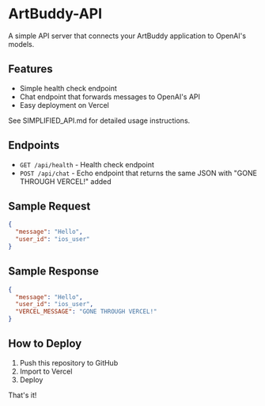 # ArtBuddy-API

A simple API server that connects your ArtBuddy application to OpenAI's models. 

## Features

- Simple health check endpoint
- Chat endpoint that forwards messages to OpenAI's API
- Easy deployment on Vercel

See SIMPLIFIED_API.md for detailed usage instructions.

## Endpoints

- `GET /api/health` - Health check endpoint
- `POST /api/chat` - Echo endpoint that returns the same JSON with "GONE THROUGH VERCEL!" added

## Sample Request

```json
{
  "message": "Hello",
  "user_id": "ios_user"
}
```

## Sample Response

```json
{
  "message": "Hello",
  "user_id": "ios_user",
  "VERCEL_MESSAGE": "GONE THROUGH VERCEL!"
}
```

## How to Deploy

1. Push this repository to GitHub
2. Import to Vercel
3. Deploy

That's it!